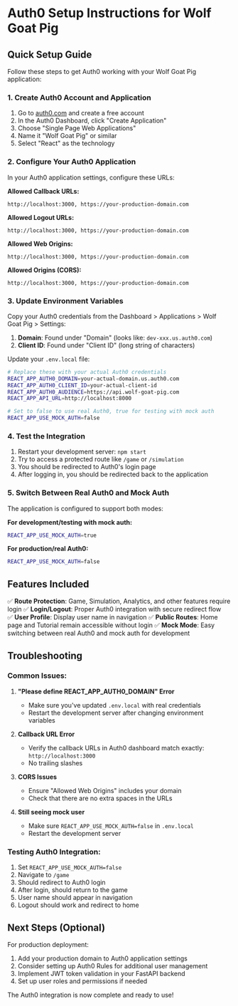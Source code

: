 # Auth0 Setup Instructions for Wolf Goat Pig

## Quick Setup Guide

Follow these steps to get Auth0 working with your Wolf Goat Pig application:

### 1. Create Auth0 Account and Application

1. Go to [auth0.com](https://auth0.com) and create a free account
2. In the Auth0 Dashboard, click "Create Application"
3. Choose "Single Page Web Applications"
4. Name it "Wolf Goat Pig" or similar
5. Select "React" as the technology

### 2. Configure Your Auth0 Application

In your Auth0 application settings, configure these URLs:

**Allowed Callback URLs:**
```
http://localhost:3000, https://your-production-domain.com
```

**Allowed Logout URLs:**
```
http://localhost:3000, https://your-production-domain.com
```

**Allowed Web Origins:**
```
http://localhost:3000, https://your-production-domain.com
```

**Allowed Origins (CORS):**
```
http://localhost:3000, https://your-production-domain.com
```

### 3. Update Environment Variables

Copy your Auth0 credentials from the Dashboard > Applications > Wolf Goat Pig > Settings:

1. **Domain**: Found under "Domain" (looks like: `dev-xxx.us.auth0.com`)
2. **Client ID**: Found under "Client ID" (long string of characters)

Update your `.env.local` file:

```bash
# Replace these with your actual Auth0 credentials
REACT_APP_AUTH0_DOMAIN=your-actual-domain.us.auth0.com
REACT_APP_AUTH0_CLIENT_ID=your-actual-client-id
REACT_APP_AUTH0_AUDIENCE=https://api.wolf-goat-pig.com
REACT_APP_API_URL=http://localhost:8000

# Set to false to use real Auth0, true for testing with mock auth
REACT_APP_USE_MOCK_AUTH=false
```

### 4. Test the Integration

1. Restart your development server: `npm start`
2. Try to access a protected route like `/game` or `/simulation`
3. You should be redirected to Auth0's login page
4. After logging in, you should be redirected back to the application

### 5. Switch Between Real Auth0 and Mock Auth

The application is configured to support both modes:

**For development/testing with mock auth:**
```bash
REACT_APP_USE_MOCK_AUTH=true
```

**For production/real Auth0:**
```bash
REACT_APP_USE_MOCK_AUTH=false
```

## Features Included

✅ **Route Protection**: Game, Simulation, Analytics, and other features require login
✅ **Login/Logout**: Proper Auth0 integration with secure redirect flow  
✅ **User Profile**: Display user name in navigation
✅ **Public Routes**: Home page and Tutorial remain accessible without login
✅ **Mock Mode**: Easy switching between real Auth0 and mock auth for development

## Troubleshooting

### Common Issues:

1. **"Please define REACT_APP_AUTH0_DOMAIN" Error**
   - Make sure you've updated `.env.local` with real credentials
   - Restart the development server after changing environment variables

2. **Callback URL Error**
   - Verify the callback URLs in Auth0 dashboard match exactly: `http://localhost:3000`
   - No trailing slashes

3. **CORS Issues**
   - Ensure "Allowed Web Origins" includes your domain
   - Check that there are no extra spaces in the URLs

4. **Still seeing mock user**
   - Make sure `REACT_APP_USE_MOCK_AUTH=false` in `.env.local`
   - Restart the development server

### Testing Auth0 Integration:

1. Set `REACT_APP_USE_MOCK_AUTH=false`
2. Navigate to `/game`
3. Should redirect to Auth0 login
4. After login, should return to the game
5. User name should appear in navigation
6. Logout should work and redirect to home

## Next Steps (Optional)

For production deployment:
1. Add your production domain to Auth0 application settings
2. Consider setting up Auth0 Rules for additional user management
3. Implement JWT token validation in your FastAPI backend
4. Set up user roles and permissions if needed

The Auth0 integration is now complete and ready to use!